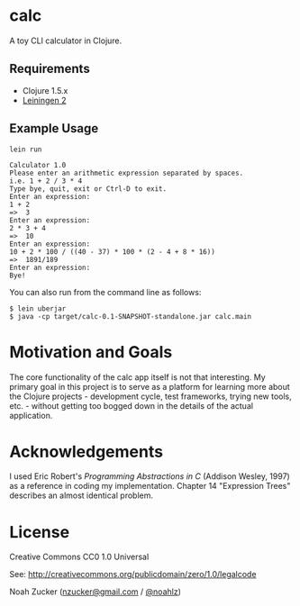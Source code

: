 calc
====

A toy CLI calculator in Clojure.

Requirements
------------

- Clojure 1.5.x
- [Leiningen 2](http://leiningen.org/)

Example Usage
-------------

    lein run

    Calculator 1.0
    Please enter an arithmetic expression separated by spaces.
    i.e. 1 + 2 / 3 * 4
    Type bye, quit, exit or Ctrl-D to exit.
    Enter an expression:
    1 + 2
    =>  3
    Enter an expression:
    2 * 3 + 4
    =>  10
    Enter an expression:
    10 + 2 * 100 / ((40 - 37) * 100 * (2 - 4 + 8 * 16))
    =>  1891/189
    Enter an expression:
    Bye!

You can also run from the command line as follows:

    $ lein uberjar
    $ java -cp target/calc-0.1-SNAPSHOT-standalone.jar calc.main


Motivation and Goals
====================

The core functionality of the calc app itself is not that interesting. My primary goal in this project is to serve as a platform for learning more about the Clojure projects - development cycle, test frameworks, trying new tools, etc. - without getting too bogged down in the details of the actual application. 

Acknowledgements
================

I used Eric Robert's _Programming Abstractions in C_ (Addison Wesley, 1997) as a reference in coding my implementation. Chapter 14 "Expression Trees" describes an almost identical problem.

License
=======

Creative Commons CC0 1.0 Universal 

See: http://creativecommons.org/publicdomain/zero/1.0/legalcode

Noah Zucker (nzucker@gmail.com / [@noahlz](http://twitter.com/noahlz))

